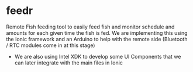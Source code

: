 # feedr
Remote Fish feeding tool to easily feed fish and monitor schedule and amounts for each given time the fish is fed. We are implementing this using the Ionic framework and an Arduino to help with the remote side (Bluetooth / RTC modules come in at this stage)

- We are also using Intel XDK to develop some UI Components that we can later integrate with the main files in Ionic
